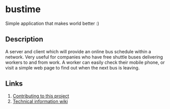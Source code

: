 bustime
=======

Simple application that makes world better :)

Description
-----------

A server and client which will provide an online bus schedule within a network.
Very useful for companies who have free shuttle buses delivering workers to and
from work. A worker can easily check their mobile phone, or visit a simple web
page to find out when the next bus is leaving.

Links
-----

1. [Contributing to this project](https://github.com/innovecs-opensource/bustime/blob/master/CONTRIBUTING.md)
2. [Technical information wiki](https://github.com/innovecs-opensource/bustime/wiki)
